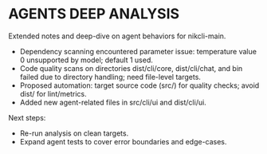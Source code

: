 # AGENTS DEEP ANALYSIS

Extended notes and deep-dive on agent behaviors for nikcli-main.

- Dependency scanning encountered parameter issue: temperature value 0 unsupported by model; default 1 used.
- Code quality scans on directories dist/cli/core, dist/cli/chat, and bin failed due to directory handling; need file-level targets.
- Proposed automation: target source code (src/) for quality checks; avoid dist/ for lint/metrics.
- Added new agent-related files in src/cli/ui and dist/cli/ui.

Next steps:

- Re-run analysis on clean targets.
- Expand agent tests to cover error boundaries and edge-cases.
